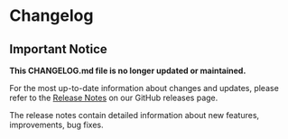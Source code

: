 # Changelog

## Important Notice

**This CHANGELOG.md file is no longer updated or maintained.**

For the most up-to-date information about changes and updates, please refer to the
[Release Notes](https://github.com/Azure/terraform-azurerm-aks/releases) on our GitHub releases page.

The release notes contain detailed information about new features, improvements,
bug fixes.